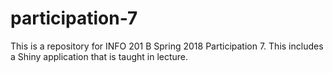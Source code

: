 # participation-7

This is a repository for INFO 201 B Spring 2018 Participation 7. This includes a Shiny application that is taught in lecture.